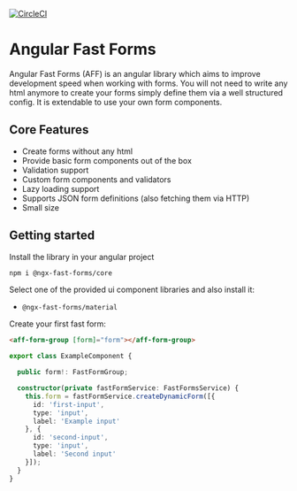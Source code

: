 [![CircleCI](https://dl.circleci.com/status-badge/img/null/Micky002/angular-fast-forms/tree/master.svg?style=svg&circle-token=a0e7c82872929927eeba1d2316afb4aa8c8fd546)](https://dl.circleci.com/status-badge/redirect/null/Micky002/angular-fast-forms/tree/master)

# Angular Fast Forms

Angular Fast Forms (AFF) is an angular library which aims to improve development speed
when working with forms. You will not need to write any html anymore to create your forms
simply define them via a well structured config. It is extendable to use your own
form components.

## Core Features

* Create forms without any html
* Provide basic form components out of the box
* Validation support
* Custom form components and validators
* Lazy loading support
* Supports JSON form definitions (also fetching them via HTTP)
* Small size

## Getting started

Install the library in your angular project

```bash
npm i @ngx-fast-forms/core
```

Select one of the provided ui component libraries and also install it:

* `@ngx-fast-forms/material`

Create your first fast form:

```html
<aff-form-group [form]="form"></aff-form-group>
```

```ts
export class ExampleComponent {

  public form!: FastFormGroup;

  constructor(private fastFormService: FastFormsService) {
    this.form = fastFormService.createDynamicForm([{
      id: 'first-input',
      type: 'input',
      label: 'Example input'
    }, {
      id: 'second-input',
      type: 'input',
      label: 'Second input'
    }]);
  }
}
```
